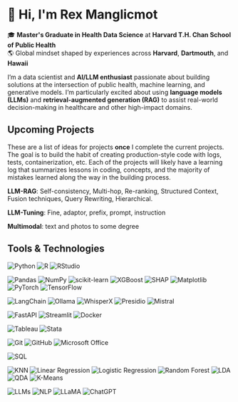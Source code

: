 # 👋 Hi, I'm Rex Manglicmot

🎓 **Master's Graduate in Health Data Science** at **Harvard T.H. Chan School of Public Health**  
🌎 Global mindset shaped by experiences across **Harvard**, **Dartmouth**, and **Hawaii**

I’m a data scientist and **AI/LLM enthusiast** passionate about building solutions at the intersection of public health, machine learning, and generative models. I’m particularly excited about using **language models (LLMs)** and **retrieval-augmented generation (RAG)** to assist real-world decision-making in healthcare and other high-impact domains.

## Upcoming Projects 

These are a list of ideas for projects **once** I complete the current projects. The goal is to build the habit of creating production-style code with logs, tests, containerization, etc. Each of the projects will likely have a learning log that summarizes lessons in coding, concepts, and the majority of mistakes learned along the way in the building process. 

**LLM-RAG**: Self-consistency, Multi-hop, Re-ranking, Structured Context, Fusion techniques, Query Rewriting, Hierarchical.

**LLM-Tuning**: Fine, adaptor, prefix, prompt, instruction

**Multimodal**: text and photos to some degree

## Tools & Technologies

<!-- Programming Languages & IDEs -->
![Python](https://img.shields.io/badge/Python-3776AB?style=for-the-badge&logo=python&logoColor=white)
![R](https://img.shields.io/badge/R-276DC3?style=for-the-badge&logo=r&logoColor=white)
![RStudio](https://img.shields.io/badge/RStudio-75AADB?style=for-the-badge&logo=rstudio&logoColor=white)

<!-- Data Science & ML Libraries -->
![Pandas](https://img.shields.io/badge/Pandas-150458?style=for-the-badge&logo=pandas&logoColor=white)
![NumPy](https://img.shields.io/badge/NumPy-013243?style=for-the-badge&logo=numpy&logoColor=white)
![scikit-learn](https://img.shields.io/badge/scikit--learn-F7931E?style=for-the-badge&logo=scikit-learn&logoColor=white)
![XGBoost](https://img.shields.io/badge/XGBoost-FF6600?style=for-the-badge&logoColor=white)
![SHAP](https://img.shields.io/badge/SHAP-grey?style=for-the-badge)
![Matplotlib](https://img.shields.io/badge/Matplotlib-11557C?style=for-the-badge&logo=matplotlib&logoColor=white)
![PyTorch](https://img.shields.io/badge/PyTorch-EE4C2C?style=for-the-badge&logo=pytorch&logoColor=white)
![TensorFlow](https://img.shields.io/badge/TensorFlow-FF6F00?style=for-the-badge&logo=tensorflow&logoColor=white)

<!-- LLM / NLP / AI Tools -->
![LangChain](https://img.shields.io/badge/LangChain-000000?style=for-the-badge&logo=langchain&logoColor=white)
![Ollama](https://img.shields.io/badge/Ollama-000000?style=for-the-badge&logo=ollama&logoColor=white)
![WhisperX](https://img.shields.io/badge/WhisperX-grey?style=for-the-badge)
![Presidio](https://img.shields.io/badge/Presidio-grey?style=for-the-badge)
![Mistral](https://img.shields.io/badge/Mistral-grey?style=for-the-badge)

<!-- Web & MLOps Tools -->
![FastAPI](https://img.shields.io/badge/FastAPI-05998B?style=for-the-badge&logo=fastapi&logoColor=white)
![Streamlit](https://img.shields.io/badge/Streamlit-FF4B4B?style=for-the-badge&logo=streamlit&logoColor=white)
![Docker](https://img.shields.io/badge/Docker-2496ED?style=for-the-badge&logo=docker&logoColor=white)

<!-- Analytics & Visualization -->
![Tableau](https://img.shields.io/badge/Tableau-E97627?style=for-the-badge&logo=tableau&logoColor=white)
![Stata](https://img.shields.io/badge/Stata-007ACC?style=for-the-badge&logoColor=white)

<!-- Productivity & Dev Tools -->
![Git](https://img.shields.io/badge/Git-F05032?style=for-the-badge&logo=git&logoColor=white)
![GitHub](https://img.shields.io/badge/GitHub-181717?style=for-the-badge&logo=github&logoColor=white)
![Microsoft Office](https://img.shields.io/badge/Microsoft_Office-D83B01?style=for-the-badge&logo=microsoft-office&logoColor=white)

<!-- Databases -->
![SQL](https://img.shields.io/badge/SQL-4479A1?style=for-the-badge&logo=postgresql&logoColor=white)

<!-- Machine Learning Algorithms -->
![KNN](https://img.shields.io/badge/KNN-grey?style=for-the-badge)
![Linear Regression](https://img.shields.io/badge/Linear_Regression-grey?style=for-the-badge)
![Logistic Regression](https://img.shields.io/badge/Logistic_Regression-grey?style=for-the-badge)
![Random Forest](https://img.shields.io/badge/Random_Forest-grey?style=for-the-badge)
![LDA](https://img.shields.io/badge/LDA-grey?style=for-the-badge)
![QDA](https://img.shields.io/badge/QDA-grey?style=for-the-badge)
![K-Means](https://img.shields.io/badge/K--Means-grey?style=for-the-badge)

<!-- LLMs & NLP Concepts -->
![LLMs](https://img.shields.io/badge/LLMs-grey?style=for-the-badge)
![NLP](https://img.shields.io/badge/NLP-grey?style=for-the-badge)
![LLaMA](https://img.shields.io/badge/LLaMA-grey?style=for-the-badge)
![ChatGPT](https://img.shields.io/badge/ChatGPT-10a37f?style=for-the-badge&logo=openai&logoColor=white)
